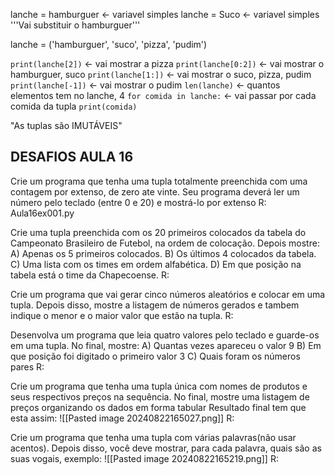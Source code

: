 
lanche = hamburguer <- variavel simples
lanche = Suco             <- variavel simples
'''Vai substituir o hamburguer'''

lanche = ('hamburguer', 'suco', 'pizza', 'pudim')

`print(lanche[2])` <- vai mostrar a pizza
`print(lanche[0:2])` <- vai mostrar o hamburguer, suco
`print(lanche[1:])` <- vai mostrar o suco, pizza, pudim
`print(lanche[-1])` <- vai mostrar o pudim
`len(lanche)` <- quantos elementos tem no lanche, 4
`for comida in lanche:` <- vai passar por cada comida da tupla
	`print(comida)`

"As tuplas são IMUTÁVEIS"

DESAFIOS AULA 16
--------------------------------------------

Crie um programa que tenha uma tupla totalmente preenchida com uma contagem por extenso, de zero ate vinte.
Seu programa deverá ler um número pelo teclado (entre 0 e 20) e mostrá-lo por extenso
R: Aula16ex001.py

Crie uma tupla preenchida com os 20 primeiros colocados da tabela do Campeonato Brasileiro de Futebol, na ordem de colocação. Depois mostre:
A) Apenas os 5 primeiros colocados.
B) Os últimos 4 colocados da tabela.
C) Uma lista com os times em ordem alfabética.
D) Em que posição na tabela está o time da Chapecoense.
R:

Crie um programa que vai gerar cinco números aleatórios e colocar em uma tupla.
Depois disso, mostre a listagem de números gerados e tambem indique o menor e o maior valor que estão na tupla.
R:

Desenvolva um programa que leia quatro valores pelo teclado e guarde-os em uma tupla. No final, mostre:
A) Quantas vezes apareceu o valor 9
B) Em que posição foi digitado o primeiro valor 3
C) Quais foram os números pares
R:

Crie um programa que tenha uma tupla única com nomes de produtos e seus respectivos preços na sequência.
No final, mostre uma listagem de preços organizando os dados em forma tabular
Resultado final tem que esta assim:
![[Pasted image 20240822165027.png]]
R:

Crie um programa que tenha uma tupla com várias palavras(não usar acentos). Depois disso, você deve mostrar, para cada palavra, quais são as suas vogais, exemplo:
![[Pasted image 20240822165219.png]]
R: